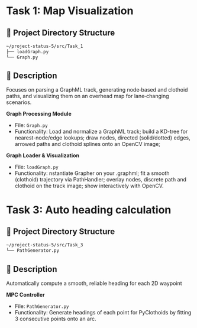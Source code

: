 
# Task 1: Map Visualization
## 📂 Project Directory Structure
```bash
~/project-status-5/src/Task_1
├── loadGraph.py
└── Graph.py
```

## 📝 Description
   Focuses on parsing a GraphML track, generating node‐based and clothoid paths, and visualizing them on an overhead map for lane‐changing scenarios.

**Graph Processing Module**  
   - File: `Graph.py`
   - Functionality: Load and normalize a GraphML track; build a KD-tree for nearest-node/edge lookups; draw nodes, directed (solid/dotted) edges, arrowed paths and clothoid splines onto an OpenCV image;

**Graph Loader & Visualization**
   - File: `loadGraph.py`
   - Functionality: nstantiate Grapher on your .graphml; fit a smooth (clothoid) trajectory via PathHandler; overlay nodes, discrete path and clothoid on the track image; show interactively with OpenCV.


# Task 3: Auto heading calculation
## 📂 Project Directory Structure
```bash
~/project-status-5/src/Task_3
└── PathGenerator.py
```
## 📝 Description
   Automatically compute a smooth, reliable heading for each 2D waypoint

**MPC Controller**
   - File: `PathGenerator.py`
   - Functionality: Generate headings of each point for PyClothoids by fitting 3 consecutive points onto an arc.